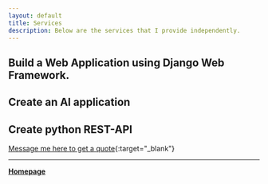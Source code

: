 ```yaml
---
layout: default
title: Services
description: Below are the services that I provide independently.
---
```


## Build a Web Application using Django Web Framework.
## Create an AI application 
## Create python REST-API

[Message me here to get a quote](https://twitter.com/_rahulbali){:target="_blank"}


***
[**Homepage**](./)
